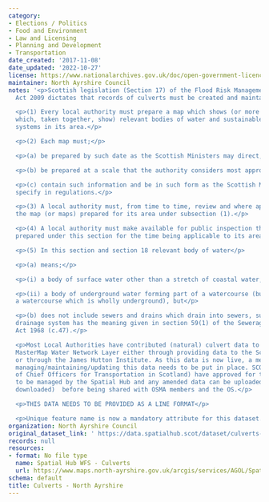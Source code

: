```yaml
---
category:
- Elections / Politics
- Food and Environment
- Law and Licensing
- Planning and Development
- Transportation
date_created: '2017-11-08'
date_updated: '2022-10-27'
license: https://www.nationalarchives.gov.uk/doc/open-government-licence/version/3/
maintainer: North Ayrshire Council
notes: '<p>Scottish legislation (Section 17) of the Flood Risk Management (Scotland)
  Act 2009 dictates that records of culverts must be created and maintained. Specifically;</p>

  <p>(1) Every local authority must prepare a map which shows (or more than one map
  which, taken together, show) relevant bodies of water and sustainable urban drainage
  systems in its area.</p>

  <p>(2) Each map must;</p>

  <p>(a) be prepared by such date as the Scottish Ministers may direct,</p>

  <p>(b) be prepared at a scale that the authority considers most appropriate, and</p>

  <p>(c) contain such information and be in such form as the Scottish Ministers may
  specify in regulations.</p>

  <p>(3) A local authority must, from time to time, review and where appropriate update
  the map (or maps) prepared for its area under subsection (1).</p>

  <p>(4) A local authority must make available for public inspection the map (or maps)
  prepared under this section for the time being applicable to its area.</p>

  <p>(5) In this section and section 18 relevant body of water</p>

  <p>(a) means;</p>

  <p>(i) a body of surface water other than a stretch of coastal water, or</p>

  <p>(ii) a body of underground water forming part of a watercourse (but not including
  a watercourse which is wholly underground), but</p>

  <p>(b) does not include sewers and drains which drain into sewers, sustainable urban
  drainage system has the meaning given in section 59(1) of the Sewerage (Scotland)
  Act 1968 (c.47).</p>

  <p>Most Local Authorities have contributed (natural) culvert data to the new OS
  MasterMap Water Network Layer either through providing data to the Scottish Government
  or through the James Hutton Institute. As this data is now live, a mechanism for
  managing/maintaining/updating this data needs to be put in place. SCOTS (Society
  of Chief Officers for Transportation in Scotland) have approved for this dataset
  to be managed by the Spatial Hub and any amended data can be uploaded (and potentially
  downloaded)  before being shared with OSMA members and the OS.</p>

  <p>THIS DATA NEEDS TO BE PROVIDED AS A LINE FORMAT</p>

  <p>Unique feature name is now a mandatory attribute for this dataset.</p>'
organization: North Ayrshire Council
original_dataset_link: ' https://data.spatialhub.scot/dataset/culverts-na'
records: null
resources:
- format: No file type
  name: Spatial Hub WFS - Culverts
  url: https://www.maps.north-ayrshire.gov.uk/arcgis/services/AGOL/Spatial_Hub/MapServer/WFSServer?request=GetCapabilities&service=WFS?
schema: default
title: Culverts - North Ayrshire
---
```

